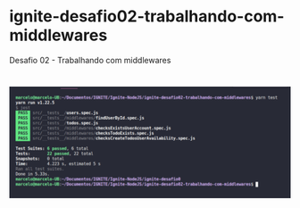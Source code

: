 # ignite-desafio02-trabalhando-com-middlewares

Desafio 02 - Trabalhando com middlewares

<h1 align="center">
    <img src="./imag/yarn_test02.png" />
</h1>
